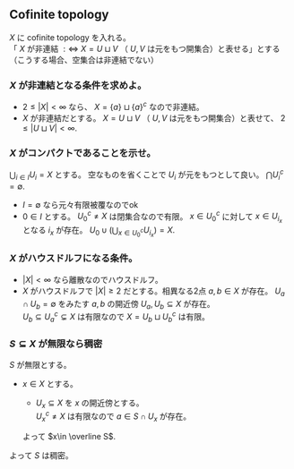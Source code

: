 ## Cofinite topology
$X$ に cofinite topology を入れる。  
「 $X$ が非連結 $:\iff$ $X=U\sqcup V$ （ $U,V$ は元をもつ開集合）と表せる」とする（こうする場合、空集合は非連結でない）
### $X$ が非連結となる条件を求めよ。
- $2\leq|X| < \infty$ なら、 $X=\lbrace a \rbrace \sqcup \lbrace a \rbrace^c$ なので非連結。
- $X$ が非連結だとする。 $X=U\sqcup V$ （ $U,V$ は元をもつ開集合）と表せて、 $2\leq |U\sqcup V| < \infty$.
### $X$ がコンパクトであることを示せ。
$\bigcup_{i\in I} U_i=X$ とする。 空なものを省くことで $U_i$ が元をもつとして良い。 $\bigcap U_i^c=\emptyset$.
- $I=\emptyset$ なら元々有限被覆なのでok
- $0\in I$ とする。 $U_0^c\neq X$ は閉集合なので有限。 $x\in U_0^c$ に対して $x\in U_{i_x}$ となる $i_x$ が存在。
  $U_0\cup(\bigcup_{x\in U_0^c} U_{i_x})=X$.
### $X$ がハウスドルフになる条件。
- $|X| < \infty$ なら離散なのでハウスドルフ。
- $X$ がハウスドルフで $|X|\geq 2$ だとする。相異なる2点 $a,b\in X$ が存在。
  $U_a\cap U_b=\emptyset$ をみたす $a,b$ の開近傍 $U_a,U_b\subseteq X$ が存在。  
  $U_b\subseteq U_a^c\subsetneq X$ は有限なので $X=U_b\sqcup U_b^c$ は有限。
### $S\subseteq X$ が無限なら稠密
$S$ が無限とする。
- $x\in X$ とする。
  - $U_x\subseteq X$ を $x$ の開近傍とする。  
    $U_x^c\neq X$ は有限なので $a\in S\cap U_x$ が存在。
    
  よって $x\in \overline S$.

よって $S$ は稠密。
